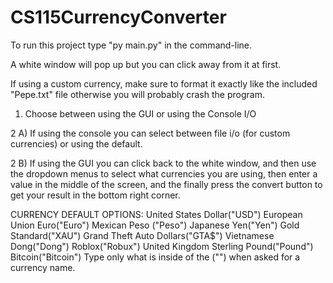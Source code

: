 # CS115CurrencyConverter

To run this project type "py main.py" in the command-line.

A white window will pop up but you can click away from it at first.

If using a custom currency, make sure to format it exactly like the included "Pepe.txt" file otherwise you will probably crash the program.

1) Choose between using the GUI or using the Console I/O

2 A) If using the console you can select between file i/o (for custom currencies) or using the default.

2 B) If using the GUI you can click back to the white window, and then use the dropdown menus to select what currencies you are using, then enter a value in the middle of the screen, and the finally press the convert button to get your result in the bottom right corner.

CURRENCY DEFAULT OPTIONS: United States Dollar("USD") European Union Euro("Euro") Mexican Peso ("Peso") Japanese Yen("Yen") Gold Standard("XAU") Grand Theft Auto Dollars("GTA$") Vietnamese Dong("Dong") Roblox("Robux") United Kingdom Sterling Pound("Pound") Bitcoin("Bitcoin")
  Type only what is inside of the ("") when asked for a currency name.
